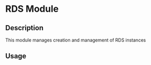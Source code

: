 # RDS Module

## Description

This module manages creation and management of RDS instances

## Usage
```
```
